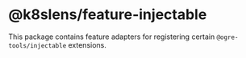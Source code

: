 # @k8slens/feature-injectable

This package contains feature adapters for registering certain `@ogre-tools/injectable` extensions.
